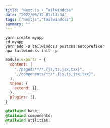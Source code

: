 ```yaml
---
title: "Next.js + Tailwindcss"
date: "2022/03/12 01:14:34"
tags: ["Nextjs","Tailwindcss"]
summary: ""
---
```


```:terminal
yarn create myapp
cd myapp
yarn add -D tailwindcss postcss autoprefixer
npx tailwindcss init -p
```

```js:tailwind.config.js
module.exports = {
  content: [
    "./pages/**/*.{js,ts,jsx,tsx}",
    "./components/**/*.{js,ts,jsx,tsx}",
  ],
  theme: {
    extend: {},
  },
  plugins: [],
}
```

```css:globals.css
@tailwind base;
@tailwind components;
@tailwind utilities;
```

